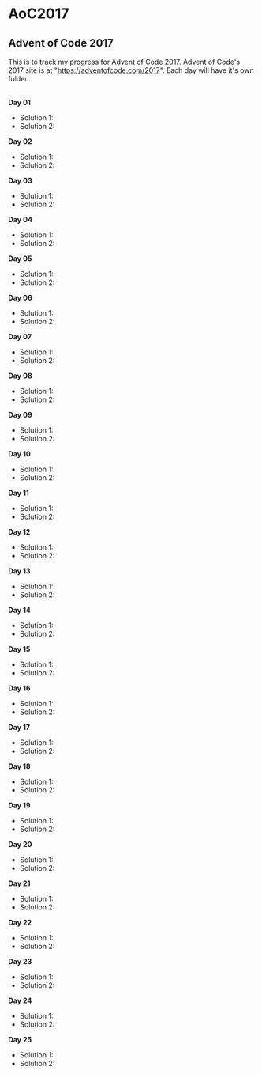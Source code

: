 # AoC2017
## Advent of Code 2017

This is to track my progress for Advent of Code 2017. Advent of Code's 2017 site is at "https://adventofcode.com/2017". Each day will have it's own folder.<br><br>

**Day 01**
* Solution 1:
* Solution 2:

**Day 02**
* Solution 1:
* Solution 2:

**Day 03**
* Solution 1:
* Solution 2:

**Day 04**
* Solution 1:
* Solution 2:

**Day 05**
* Solution 1:
* Solution 2:

**Day 06**
* Solution 1:
* Solution 2:

**Day 07**
* Solution 1:
* Solution 2:

**Day 08**
* Solution 1:
* Solution 2:

**Day 09**
* Solution 1:
* Solution 2:

**Day 10**
* Solution 1:
* Solution 2:

**Day 11**
* Solution 1:
* Solution 2:

**Day 12**
* Solution 1:
* Solution 2:

**Day 13**
* Solution 1:
* Solution 2:

**Day 14**
* Solution 1:
* Solution 2:

**Day 15**
* Solution 1:
* Solution 2:

**Day 16**
* Solution 1:
* Solution 2:

**Day 17**
* Solution 1:
* Solution 2:

**Day 18**
* Solution 1:
* Solution 2:

**Day 19**
* Solution 1:
* Solution 2:

**Day 20**
* Solution 1:
* Solution 2:

**Day 21**
* Solution 1:
* Solution 2:

**Day 22**
* Solution 1:
* Solution 2:

**Day 23**
* Solution 1:
* Solution 2:

**Day 24**
* Solution 1:
* Solution 2:

**Day 25**
* Solution 1:
* Solution 2: